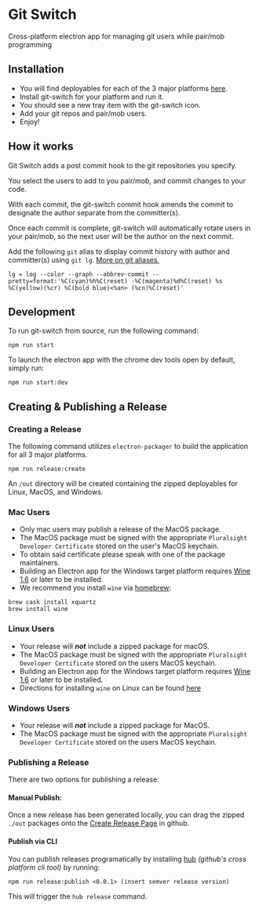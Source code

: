 # Git Switch
Cross-platform electron app for managing git users while pair/mob programming

## Installation
* You will find deployables for each of the 3 major platforms [here](https://github.com/pluralsight/git-switch-electron/releases).
* Install git-switch for your platform and run it.
* You should see a new tray item with the git-switch icon.
* Add your git repos and pair/mob users.
* Enjoy!

## How it works
Git Switch adds a post commit hook to the git repositories you specify.

You select the users to add to you pair/mob, and commit changes to your code.

With each commit, the git-switch commit hook amends the commit to designate the author separate from the committer(s).

Once each commit is complete, git-switch will automatically rotate users in your pair/mob, so the next user will be the author on the next commit.

Add the following `git` alias to display commit history with author and committer(s) using `git lg`. [More on git aliases.](https://git-scm.com/book/en/v2/Git-Basics-Git-Aliases)
```
lg = log --color --graph --abbrev-commit --pretty=format:'%C(cyan)%h%C(reset) -%C(magenta)%d%C(reset) %s %C(yellow)(%cr) %C(bold blue)<%an> (%cn)%C(reset)'
```

## Development
To run git-switch from source, run the following command:
```
npm run start
```

To launch the electron app with the chrome dev tools open by default, simply run:
```
npm run start:dev
```

## Creating & Publishing a Release

### Creating a Release
The following command utilizes `electron-packager` to build the application for all 3 major platforms.
```
npm run release:create
```

An `/out` directory will be created containing the zipped deployables for Linux, MacOS, and Windows.

### **Mac Users**
* Only mac users may publish a release of the MacOS package.
* The MacOS package must be signed with the appropriate `Pluralsight Developer Certificate` stored on the user's MacOS keychain.
* To obtain said certificate please speak with one of the package maintainers.
* Building an Electron app for the Windows target platform requires [Wine 1.6](https://www.winehq.org/) or later to be installed.
* We recommend you install `wine` via [homebrew](https://brew.sh/):
```
brew cask install xquartz
brew install wine
```

### **Linux Users**
* Your release will _**not**_ include a zipped package for macOS.
* The MacOS package must be signed with the appropriate `Pluralsight Developer Certificate` stored on the users MacOS keychain.
* Building an Electron app for the Windows target platform requires [Wine 1.6](https://www.winehq.org/) or later to be installed.
* Directions for installing `wine` on Linux can be found [here](https://www.winehq.org/download)

### **Windows Users**
* Your release will _**not**_ include a zipped package for MacOS.
* The MacOS package must be signed with the appropriate `Pluralsight Developer Certificate` stored on the users MacOS keychain.

### Publishing a Release

There are two options for publishing a release:

#### Manual Publish:
Once a new release has been generated locally, you can drag the zipped `./out` packages onto the [Create Release Page](https://github.com/pluralsight/git-switch-electron/releases/new) in github.

#### Publish via CLI
You can publish releases programatically by installing [hub](https://github.com/github/hub) _(github's cross platform cli tool)_ by running:
```
npm run release:publish <0.0.1> (insert semver release version)
```
This will trigger the `hub release` command.
